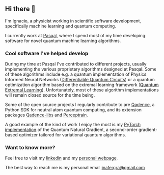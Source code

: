 ## Hi there 👋

I'm Ignacio, a physicist working in scientific software development, specifically machine learning and quantum computing.

I currently work at [Pasqal](https://www.pasqal.com/), where I spend most of my time developing software for novel quantum machine learning algorithms. 

### Cool software I've helped develop

During my time at Pasqal I've contributed to different projects, usually implementing the various proprietary algorithms designed at Pasqal. Some of these algorithms include e.g. a quantum implementation of Physics Informed Neural Networks  ([Differentiable Quantum Circuits](https://arxiv.org/abs/2011.10395)) or a quantum optimization algorithm based on the extremal learning framework ([Quantum Extremal Learning](https://arxiv.org/abs/2205.02807)). Unfortunately, most of these algorithm implementations will remain closed source for the time being.

Some of the open source projects I regularly contribute to are [Qadence](https://github.com/pasqal-io/qadence), a Python SDK for neutral atom quantum computing, and its extension packages [Qadence-libs](https://github.com/pasqal-io/qadence-libs) and  [Perceptrain](https://github.com/pasqal-io/perceptrain).

A good example of the kind of work I enjoy the most is my [PyTorch implementation](https://github.com/pasqal-io/qadence-libs/blob/main/qadence_libs/qinfo_tools) of the Quantum Natural Gradient, a second-order gradient-based optimizer tailored for variational quantum algorithms.


### Want to know more?

Feel free to visit my [linkedin](www.linkedin.com/in/ignacio-fernandez-grana) and my [personal webpage](https://inafergra.github.io/). 

The best way to reach me is my personal email inafergra@gmail.com

<!-- ### Education -->


<!--
**inafergra/inafergra** is a ✨ _special_ ✨ repository because its `README.md` (this file) appears on your GitHub profile.

Here are some ideas to get you started:

- 🔭 I’m currently working on ...
- 🌱 I’m currently learning ...
- 👯 I’m looking to collaborate on ...
- 🤔 I’m looking for help with ...
- 💬 Ask me about ...
- 📫 How to reach me: ...
- 😄 Pronouns: ...
- ⚡ Fun fact: ...
-->





